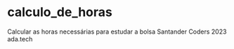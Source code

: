 # calculo_de_horas
Calcular as horas necessárias para estudar a bolsa Santander Coders 2023 ada.tech
